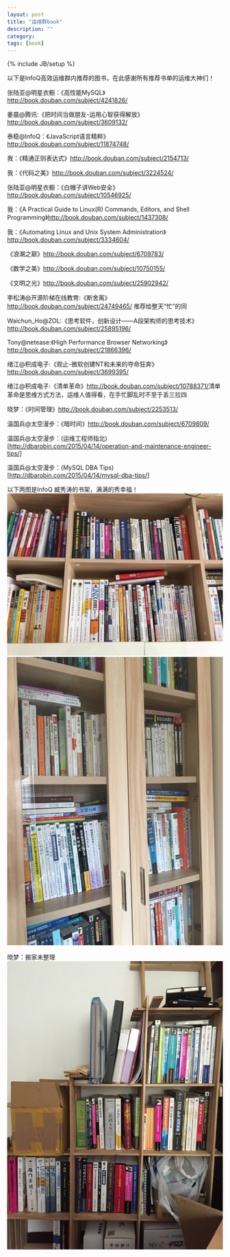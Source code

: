 ```yaml
---
layout: post
title: "运维群book"
description: ""
category: 
tags: [book]
---
```

{% include JB/setup %}

以下是InfoQ高效运维群内推荐的图书，在此感谢所有推荐书单的运维大神们！

张陆亚@明星衣橱：《高性能MySQL》<http://book.douban.com/subject/4241826/>

姜晨@腾讯:《把时间当做朋友-运用心智获得解放》<http://book.douban.com/subject/3609132/>

泰稳@InfoQ：《JavaScript语言精粹》<http://book.douban.com/subject/11874748/>

我：《精通正则表达式》<http://book.douban.com/subject/2154713/>

我：《代码之美》<http://book.douban.com/subject/3224524/>

张陆亚@明星衣橱：《白帽子讲Web安全》<http://book.douban.com/subject/10546925/>

我：《A Practical Guide to Linux(R) Commands, Editors, and Shell Programming》<http://book.douban.com/subject/1437308/>

我：《Automating Linux and Unix System Administration》<http://book.douban.com/subject/3334604/>

《浪潮之巅》<http://book.douban.com/subject/6709783/>

《数学之美》<http://book.douban.com/subject/10750155/>

《文明之光》<http://book.douban.com/subject/25902942/>

李松涛@开源阶梯在线教育:《断舍离》<http://book.douban.com/subject/24749465/> 推荐给整天“忙”的同

Waichun_Ho@ZOL:《思考软件，创新设计——A段架构师的思考技术》<http://book.douban.com/subject/25895196/>

Tony@netease:《High Performance Browser Networking》<http://book.douban.com/subject/21866396/>

绪江@积成电子:《观止-微软创建NT和未来的夺命狂奔》<http://book.douban.com/subject/3699395/>

绪江@积成电子:《清单革命》<http://book.douban.com/subject/10788371/>清单革命是思维方式方法，运维人值得看，在手忙脚乱时不至于丢三拉四

晓梦：《时间管理》<http://book.douban.com/subject/2253513/>

温国兵@太空漫步：《暗时间》<http://book.douban.com/subject/6709809/>

温国兵@太空漫步：(运维工程师指北)[http://dbarobin.com/2015/04/14/operation-and-maintenance-engineer-tips/]

温国兵@太空漫步：(MySQL DBA Tips)[http://dbarobin.com/2015/04/14/mysql-dba-tips/]



以下两图是InfoQ 臧秀涛的书架，满满的秀幸福！
![](/imgs/book1.jpg)
![](/imgs/book2.jpg)

晓梦：搬家未整理
![](/imgs/book3.jpg)

